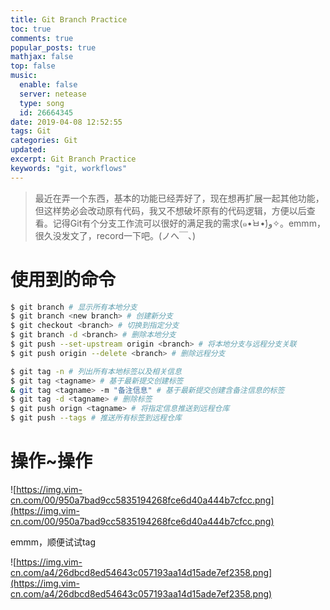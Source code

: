 ```yaml
---
title: Git Branch Practice
toc: true
comments: true
popular_posts: true
mathjax: false
top: false
music:
  enable: false
  server: netease
  type: song
  id: 26664345
date: 2019-04-08 12:52:55
tags: Git
categories: Git
updated:
excerpt: Git Branch Practice
keywords: "git, workflows"
---
```


>最近在弄一个东西，基本的功能已经弄好了，现在想再扩展一起其他功能，但这样势必会改动原有代码，我又不想破坏原有的代码逻辑，方便以后查看。记得Git有个分支工作流可以很好的满足我的需求(๑•̀ㅂ•́)و✧。emmm，很久没发文了，record一下吧。(ノへ￣、)

# 使用到的命令

```bash
$ git branch # 显示所有本地分支
$ git branch <new branch> # 创建新分支
$ git checkout <branch> # 切换到指定分支
$ git branch -d <branch> # 删除本地分支
$ git push --set-upstream origin <branch> # 将本地分支与远程分支关联
$ git push origin --delete <branch> # 删除远程分支

$ git tag -n # 列出所有本地标签以及相关信息
$ git tag <tagname> # 基于最新提交创建标签
& git tag <tagname> -m "备注信息" # 基于最新提交创建含备注信息的标签
$ git tag -d <tagname> # 删除标签
$ git push orign <tagname> # 将指定信息推送到远程仓库
$ git push --tags # 推送所有标签到远程仓库
```

# 操作~操作

![https://img.vim-cn.com/00/950a7bad9cc5835194268fce6d40a444b7cfcc.png](https://img.vim-cn.com/00/950a7bad9cc5835194268fce6d40a444b7cfcc.png)

emmm，顺便试试tag

![https://img.vim-cn.com/a4/26dbcd8ed54643c057193aa14d15ade7ef2358.png](https://img.vim-cn.com/a4/26dbcd8ed54643c057193aa14d15ade7ef2358.png)
